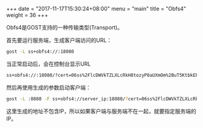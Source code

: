 +++
date = "2017-11-17T15:30:24+08:00"
menu = "main"
title = "Obfs4"
weight = 36
+++

Obfs4是GOST支持的一种传输类型(Transport)。

首先要运行服务端，生成客户端访问的URL：

```bash
gost -L ss+obfs4://:18080
```

当正常启动后，会在控制台显示URL

```bash
ss+obfs4://:18080/?cert=06ss%2FlcDWVkTZLXLcRkH8tozyP0aUXmOm%2BuT5KtbkEP%2BTnCqNumFx9p218Vy0WityAM0Kg&iat-mode=0
```

然后再使用生成的参数启动客户端：

```bash
gost -L :8080 -F ss+obfs4://server_ip:18080/?cert=06ss%2FlcDWVkTZLXLcRkH8tozyP0aUXmOm%2BuT5KtbkEP%2BTnCqNumFx9p218Vy0WityAM0Kg&iat-mode=0
```

这里生成的地址不包含IP，所以如果客户端与服务端不在一起，就要指定服务端的IP。